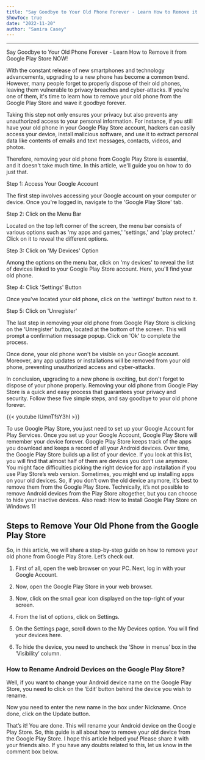 ```yaml
---
title: "Say Goodbye to Your Old Phone Forever - Learn How to Remove it from Google Play Store NOW!"
ShowToc: true 
date: "2022-11-20"
author: "Samira Casey"
---
```

*****
Say Goodbye to Your Old Phone Forever - Learn How to Remove it from Google Play Store NOW!

With the constant release of new smartphones and technology advancements, upgrading to a new phone has become a common trend. However, many people forget to properly dispose of their old phones, leaving them vulnerable to privacy breaches and cyber-attacks. If you're one of them, it's time to learn how to remove your old phone from the Google Play Store and wave it goodbye forever.

Taking this step not only ensures your privacy but also prevents any unauthorized access to your personal information. For instance, if you still have your old phone in your Google Play Store account, hackers can easily access your device, install malicious software, and use it to extract personal data like contents of emails and text messages, contacts, videos, and photos.

Therefore, removing your old phone from Google Play Store is essential, and it doesn't take much time. In this article, we'll guide you on how to do just that.

Step 1: Access Your Google Account

The first step involves accessing your Google account on your computer or device. Once you're logged in, navigate to the 'Google Play Store' tab.

Step 2: Click on the Menu Bar

Located on the top left corner of the screen, the menu bar consists of various options such as 'my apps and games,' 'settings,' and 'play protect.' Click on it to reveal the different options.

Step 3: Click on 'My Devices' Option

Among the options on the menu bar, click on 'my devices' to reveal the list of devices linked to your Google Play Store account. Here, you'll find your old phone.

Step 4: Click 'Settings' Button

Once you've located your old phone, click on the 'settings' button next to it.

Step 5: Click on 'Unregister'

The last step in removing your old phone from Google Play Store is clicking on the 'Unregister' button, located at the bottom of the screen. This will prompt a confirmation message popup. Click on 'Ok' to complete the process.

Once done, your old phone won't be visible on your Google account. Moreover, any app updates or installations will be removed from your old phone, preventing unauthorized access and cyber-attacks.

In conclusion, upgrading to a new phone is exciting, but don't forget to dispose of your phone properly. Removing your old phone from Google Play Store is a quick and easy process that guarantees your privacy and security. Follow these five simple steps, and say goodbye to your old phone forever.

{{< youtube IUmnTfsY3hI >}} 



To use Google Play Store, you just need to set up your Google Account for Play Services. Once you set up your Google Account, Google Play Store will remember your device forever.
Google Play Store keeps track of the apps you download and keeps a record of all your Android devices. Over time, the Google Play Store builds up a list of your device. If you look at this list, you will find that almost half of them are devices you don’t use anymore.
You might face difficulties picking the right device for app installation if you use Play Store’s web version. Sometimes, you might end up installing apps on your old devices.
So, if you don’t own the old device anymore, it’s best to remove them from the Google Play Store. Technically, it’s not possible to remove Android devices from the Play Store altogether, but you can choose to hide your inactive devices.
Also read: How to Install Google Play Store on Windows 11

 
## Steps to Remove Your Old Phone from the Google Play Store


So, in this article, we will share a step-by-step guide on how to remove your old phone from Google Play Store. Let’s check out.
1. First of all, open the web browser on your PC. Next, log in with your Google Account.
2. Now, open the Google Play Store in your web browser.

3. Now, click on the small gear icon displayed on the top-right of your screen.

4. From the list of options, click on Settings.
5. On the Settings page, scroll down to the My Devices option. You will find your devices here.

6. To hide the device, you need to uncheck the ‘Show in menus’ box in the ‘Visibility’ column.


 
### How to Rename Android Devices on the Google Play Store?


Well, if you want to change your Android device name on the Google Play Store, you need to click on the ‘Edit‘ button behind the device you wish to rename.

Now you need to enter the new name in the box under Nickname. Once done, click on the Update button.

That’s it! You are done. This will rename your Android device on the Google Play Store.
So, this guide is all about how to remove your old device from the Google Play Store. I hope this article helped you! Please share it with your friends also. If you have any doubts related to this, let us know in the comment box below.
 





